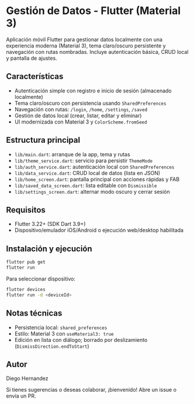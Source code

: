 # Gestión de Datos - Flutter (Material 3)

Aplicación móvil Flutter para gestionar datos localmente con una experiencia moderna (Material 3), tema claro/oscuro persistente y navegación con rutas nombradas. Incluye autenticación básica, CRUD local y pantalla de ajustes.

## Características

- Autenticación simple con registro e inicio de sesión (almacenado localmente)
- Tema claro/oscuro con persistencia usando `SharedPreferences`
- Navegación con rutas: `/login`, `/home`, `/settings`, `/saved`
- Gestión de datos local (crear, listar, editar y eliminar)
- UI modernizada con Material 3 y `ColorScheme.fromSeed`

## Estructura principal

- `lib/main.dart`: arranque de la app, tema y rutas
- `lib/theme_service.dart`: servicio para persistir `ThemeMode`
- `lib/auth_service.dart`: autenticación local con `SharedPreferences`
- `lib/data_service.dart`: CRUD local de datos (lista en JSON)
- `lib/home_screen.dart`: pantalla principal con acciones rápidas y FAB
- `lib/saved_data_screen.dart`: lista editable con `Dismissible`
- `lib/settings_screen.dart`: alternar modo oscuro y cerrar sesión

## Requisitos

- Flutter 3.22+ (SDK Dart 3.9+)
- Dispositivo/emulador iOS/Android o ejecución web/desktop habilitada

## Instalación y ejecución

```bash
flutter pub get
flutter run
```

Para seleccionar dispositivo:

```bash
flutter devices
flutter run -d <deviceId>
```

## Notas técnicas

- Persistencia local: `shared_preferences`
- Estilo: Material 3 con `useMaterial3: true`
- Edición en lista con diálogo; borrado por deslizamiento (`DismissDirection.endToStart`)

## Autor

Diego Hernandez

Si tienes sugerencias o deseas colaborar, ¡bienvenido! Abre un issue o envía un PR.
